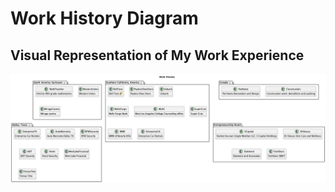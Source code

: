 # Work History Diagram

## Visual Representation of My Work Experience
![Work History](./uml_diagrams/work_history_diagram.png)
